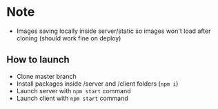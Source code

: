 # Note
- Images saving locally inside server/static so images won't load after cloning (should work fine on deploy)
## How to launch
- Clone master branch
- Install packages inside /server and /client folders (```npm i```)
- Launch server with ```npm start``` command
- Launch client with ```npm start``` command
